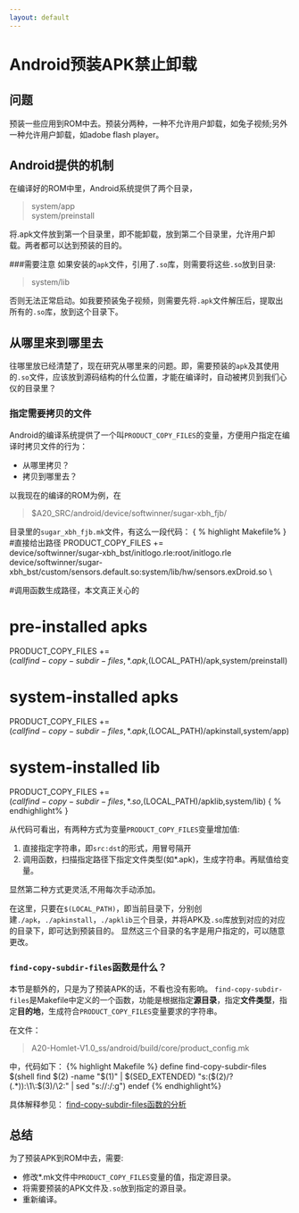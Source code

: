 ```yaml
---
layout: default
---
```


Android预装APK禁止卸载
=======================

问题
------------------------
预装一些应用到ROM中去。预装分两种，一种不允许用户卸载，如兔子视频;另外一种允许用户卸载，如adobe
flash player。

Android提供的机制
------------------------
在编译好的ROM中里，Android系统提供了两个目录， 
>system/app  
>system/preinstall 

将.apk文件放到第一个目录里，即不能卸载，放到第二个目录里，允许用户卸载。两者都可以达到预装的目的。

###需要注意
如果安装的`apk`文件，引用了`.so`库，则需要将这些`.so`放到目录:
>system/lib

否则无法正常启动。如我要预装兔子视频，则需要先将`.apk`文件解压后，提取出所有的`.so`库，放到这个目录下。

从哪里来到哪里去
-------------------------
往哪里放已经清楚了，现在研究从哪里来的问题。即，需要预装的`apk`及其使用的`.so`文件，应该放到源码结构的什么位置，才能在编译时，自动被拷贝到我们心仪的目录里？

### 指定需要拷贝的文件
Android的编译系统提供了一个叫`PRODUCT_COPY_FILES`的变量，方便用户指定在编译时拷贝文件的行为：

* 从哪里拷贝？
* 拷贝到哪里去？

以我现在的编译的ROM为例，在
>$A20\_SRC/android/device/softwinner/sugar-xbh_fjb/

目录里的`sugar_xbh_fjb.mk`文件，有这么一段代码：
{ % highlight Makefile% }
#直接给出路径
PRODUCT_COPY_FILES += \
	device/softwinner/sugar-xbh_bst/initlogo.rle:root/initlogo.rle	\
	device/softwinner/sugar-xbh_bst/custom/sensors.default.so:system/lib/hw/sensors.exDroid.so \

#调用函数生成路径，本文真正关心的

# pre-installed apks
PRODUCT_COPY_FILES += \
	$(call find-copy-subdir-files,*.apk,$(LOCAL_PATH)/apk,system/preinstall)
# system-installed apks
PRODUCT_COPY_FILES += \
	$(call find-copy-subdir-files,*.apk,$(LOCAL_PATH)/apkinstall,system/app)
# system-installed lib
PRODUCT_COPY_FILES += \
	$(call find-copy-subdir-files,*.so,$(LOCAL_PATH)/apklib,system/lib)
{ % endhighlight% }

从代码可看出，有两种方式为变量`PRODUCT_COPY_FILES`变量增加值:

1. 直接指定字符串，即`src:dst`的形式，用冒号隔开
2. 调用函数，扫描指定路径下指定文件类型(如*.apk)，生成字符串。再赋值给变量。

显然第二种方式更灵活,不用每次手动添加。

在这里，只要在`$(LOCAL_PATH)`，即当前目录下，分别创建`./apk`，`./apkinstall`，`./apklib`三个目录，并将APK及`.so`库放到对应的对应的目录下，即可达到预装目的。 显然这三个目录的名字是用户指定的，可以随意更改。

###  `find-copy-subdir-files`函数是什么？

本节是额外的，只是为了预装APK的话，不看也没有影响。
`find-copy-subdir-files`是Makefile中定义的一个函数，功能是根据指定**源目录**，指定**文件类型**，指定**目的地**，生成符合`PRODUCT_COPY_FILES`变量要求的字符串。

在文件：
>A20-Homlet-V1.0_ss/android/build/core/product_config.mk

中，代码如下：
{% highlight Makefile %}
define find-copy-subdir-files
$(shell find $(2) -name "$(1)" | $(SED_EXTENDED) "s:($(2)/?(.*)):\\1\\:$(3)/\\2:" | sed "s://:/:g")
endef
{% endhighlight%}

具体解释参见： [find-copy-subdir-files函数的分析][def-make-fun]


总结
------------------------------
为了预装APK到ROM中去，需要:

* 修改*.mk文件中`PRODUCT_COPY_FILES`变量的值，指定源目录。
* 将需要预装的APK文件及`.so`放到指定的源目录。
* 重新编译。


[def-make-fun]: http://
